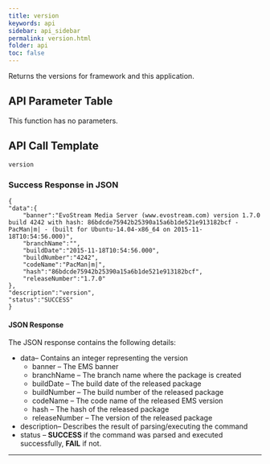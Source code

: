 ```yaml
---
title: version
keywords: api
sidebar: api_sidebar
permalink: version.html
folder: api
toc: false
---
```


Returns the versions for framework and this application.



## API Parameter Table

This function has no parameters.



## API Call Template

``` 
version
```



### Success Response in JSON

``` 
{
"data":{
    "banner":"EvoStream Media Server (www.evostream.com) version 1.7.0 build 4242 with hash: 86bdcde75942b25390a15a6b1de521e913182bcf - PacMan|m| - (built for Ubuntu-14.04-x86_64 on 2015-11-18T10:54:56.000)",
    "branchName":"",
    "buildDate":"2015-11-18T10:54:56.000",
    "buildNumber":"4242",
    "codeName":"PacMan|m|",
    "hash":"86bdcde75942b25390a15a6b1de521e913182bcf",
    "releaseNumber":"1.7.0"
},
"description":"version",
"status":"SUCCESS"
}
```



#### JSON Response

The JSON response contains the following details:

- data– Contains an integer representing the version
  - banner – The EMS banner
  - branchName – The branch name where the package is created
  - buildDate – The build date of the released package
  - buildNumber – The build number of the released package
  - codeName – The code name of the released EMS version
  - hash – The hash of the released package
  - releaseNumber – The version of the released package
- description– Describes the result of parsing/executing the command
- status – **SUCCESS** if the command was parsed and executed successfully, **FAIL** if not.

------

